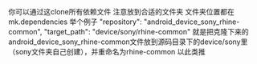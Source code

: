你可以通过这clone所有依赖文件
注意放到合适的文件夹
文件夹位置都在mk.dependencies
举个例子
"repository": "android_device_sony_rhine-common",
"target_path": "device/sony/rhine-common"
就是把克隆下来的android_device_sony_rhine-common文件放到源码目录下的device/sony里（sony文件夹自己创建），并重命名为rhine-common
以此类推
